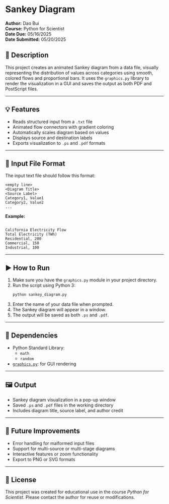 # Sankey Diagram

**Author:** Dao Bui  
**Course:** Python for Scientist  
**Date Due:** 05/16/2025  
**Date Submitted:** 05/20/2025

## 📌 Description

This project creates an animated Sankey diagram from a data file, visually representing the distribution of values across categories using smooth, colored flows and proportional bars. It uses the `graphics.py` library to render the visualization in a GUI and saves the output as both PDF and PostScript files.

---

## 💡 Features

- Reads structured input from a `.txt` file
- Animated flow connectors with gradient coloring
- Automatically scales diagram based on values
- Displays source and destination labels
- Exports visualization to `.ps` and `.pdf` formats

---

## 📁 Input File Format

The input text file should follow this format:

```
<empty line>
<Diagram Title>
<Source Label>
Category1, Value1
Category2, Value2
...
```

**Example:**
```
  
California Electricity Flow
Total Electricity (TWh)
Residential, 200
Commercial, 150
Industrial, 100
```

---

## ▶️ How to Run

1. Make sure you have the `graphics.py` module in your project directory.
2. Run the script using Python 3:
   ```bash
   python sankey_diagram.py
   ```
3. Enter the name of your data file when prompted.
4. The Sankey diagram will appear in a window.
5. The output will be saved as both `.ps` and `.pdf`.

---

## 🧩 Dependencies

- Python Standard Library:
  - `math`
  - `random`
- [`graphics.py`](http://mcsp.wartburg.edu/zelle/python/): for GUI rendering

---

## 🖼️ Output

- Sankey diagram visualization in a pop-up window
- Saved `.ps` and `.pdf` files in the working directory
- Includes diagram title, source label, and author credit

---

## 🔧 Future Improvements

- Error handling for malformed input files
- Support for multi-source or multi-stage diagrams
- Interactive features or zoom functionality
- Export to PNG or SVG formats

---

## 📜 License

This project was created for educational use in the course *Python for Scientist*. Please contact the author for reuse or modifications.
